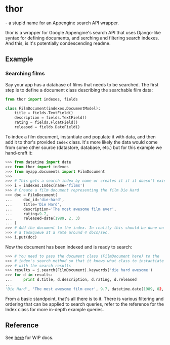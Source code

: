 # thor
\- a stupid name for an Appengine search API wrapper.

thor is a wrapper for Google Appengine's search API that uses Django-like syntax for defining documents, and serching and filtering search indexes. And this, is it's potentially condescending readme.

## Example

### Searching films

Say your app has a database of films that needs to be searched. The first step is to define a document class describing the searchable film data:

```python
from thor import indexes, fields

class FilmDocument(indexes.DocumentModel):
    title = fields.TextField()
    description = fields.TextField()
    rating = fields.FloatField()
    released = fields.DateField()
```

To index a film document, instantiate and populate it with data, and then add it to thor's provided `Index` class. It's more likely the data would come from some other source (datastore, database, etc.) but for this example we hand-craft it:

```python
>>> from datetime import date
>>> from thor import indexes
>>> from myapp.documents import FilmDocument
>>>
>>> # This gets a search index by name or creates it if it doesn't exist
>>> i = indexes.Index(name='films')
>>> # Create a film document representing the film Die Hard
>>> doc = FilmDocument(
...     doc_id='die-hard',
...     title='Die Hard',
...     description='The most awesome film ever',
...     rating=9.7,
...     released=date(1989, 2, 3)
... )
>>> # Add the document to the index. In reality this should be done on
>>> # a taskqueue at a rate around 4 docs/sec.
>>> i.put(doc)
```

Now the document has been indexed and is ready to search:

```python
>>> # You need to pass the document class (FilmDocument here) to the
>>> # index's search method so that it knows what class to instantiate
>>> # with the search results
>>> results = i.search(FilmDocument).keywords('die hard awesome')
>>> for d in results:
...     print d.title, d.description, d.rating, d.released
...
'Die Hard', 'The most awesome film ever', 9.7, datetime.date(1989, 02, 03)
```

From a basic standpoint, that's all there is to it. There is various filtering and ordering that can be applied to search queries, refer to the reference for the Index class for more in-depth example queries.

## Reference

See [here](https://github.com/potatolondon/search/wiki/Reference) for WIP docs.
